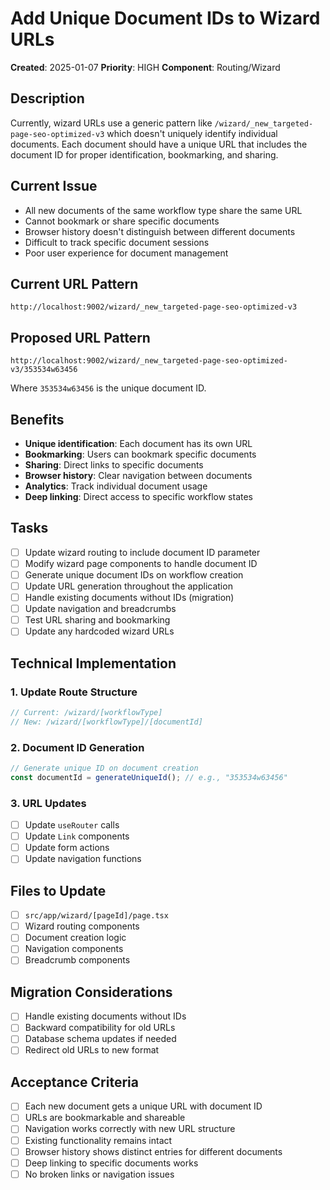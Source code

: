 # Add Unique Document IDs to Wizard URLs

**Created**: 2025-01-07
**Priority**: HIGH
**Component**: Routing/Wizard

## Description
Currently, wizard URLs use a generic pattern like `/wizard/_new_targeted-page-seo-optimized-v3` which doesn't uniquely identify individual documents. Each document should have a unique URL that includes the document ID for proper identification, bookmarking, and sharing.

## Current Issue
- All new documents of the same workflow type share the same URL
- Cannot bookmark or share specific documents
- Browser history doesn't distinguish between different documents
- Difficult to track specific document sessions
- Poor user experience for document management

## Current URL Pattern
```
http://localhost:9002/wizard/_new_targeted-page-seo-optimized-v3
```

## Proposed URL Pattern
```
http://localhost:9002/wizard/_new_targeted-page-seo-optimized-v3/353534w63456
```
Where `353534w63456` is the unique document ID.

## Benefits
- **Unique identification**: Each document has its own URL
- **Bookmarking**: Users can bookmark specific documents
- **Sharing**: Direct links to specific documents
- **Browser history**: Clear navigation between documents
- **Analytics**: Track individual document usage
- **Deep linking**: Direct access to specific workflow states

## Tasks
- [ ] Update wizard routing to include document ID parameter
- [ ] Modify wizard page components to handle document ID
- [ ] Generate unique document IDs on workflow creation
- [ ] Update URL generation throughout the application
- [ ] Handle existing documents without IDs (migration)
- [ ] Update navigation and breadcrumbs
- [ ] Test URL sharing and bookmarking
- [ ] Update any hardcoded wizard URLs

## Technical Implementation

### 1. Update Route Structure
```typescript
// Current: /wizard/[workflowType]
// New: /wizard/[workflowType]/[documentId]
```

### 2. Document ID Generation
```typescript
// Generate unique ID on document creation
const documentId = generateUniqueId(); // e.g., "353534w63456"
```

### 3. URL Updates
- [ ] Update `useRouter` calls
- [ ] Update `Link` components
- [ ] Update form actions
- [ ] Update navigation functions

## Files to Update
- [ ] `src/app/wizard/[pageId]/page.tsx`
- [ ] Wizard routing components
- [ ] Document creation logic
- [ ] Navigation components
- [ ] Breadcrumb components

## Migration Considerations
- [ ] Handle existing documents without IDs
- [ ] Backward compatibility for old URLs
- [ ] Database schema updates if needed
- [ ] Redirect old URLs to new format

## Acceptance Criteria
- [ ] Each new document gets a unique URL with document ID
- [ ] URLs are bookmarkable and shareable
- [ ] Navigation works correctly with new URL structure
- [ ] Existing functionality remains intact
- [ ] Browser history shows distinct entries for different documents
- [ ] Deep linking to specific documents works
- [ ] No broken links or navigation issues 